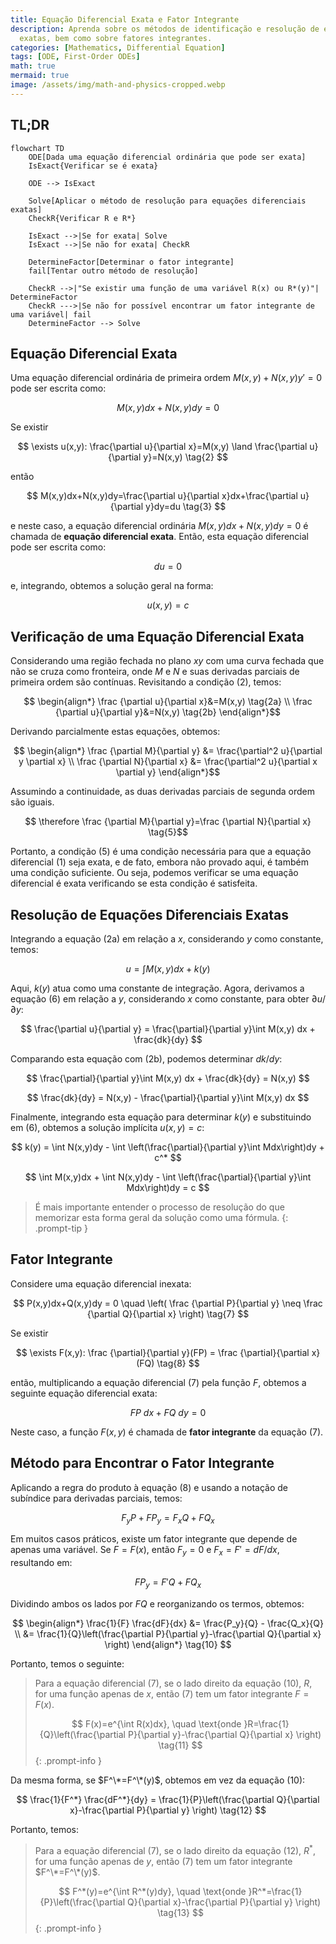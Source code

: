 ```yaml
---
title: Equação Diferencial Exata e Fator Integrante
description: Aprenda sobre os métodos de identificação e resolução de equações diferenciais
  exatas, bem como sobre fatores integrantes.
categories: [Mathematics, Differential Equation]
tags: [ODE, First-Order ODEs]
math: true
mermaid: true
image: /assets/img/math-and-physics-cropped.webp
---
```

## TL;DR
```mermaid
flowchart TD
	ODE[Dada uma equação diferencial ordinária que pode ser exata]
	IsExact{Verificar se é exata}

	ODE --> IsExact

	Solve[Aplicar o método de resolução para equações diferenciais exatas]
	CheckR{Verificar R e R*}

	IsExact -->|Se for exata| Solve
	IsExact -->|Se não for exata| CheckR

	DetermineFactor[Determinar o fator integrante]
	fail[Tentar outro método de resolução]

	CheckR -->|"Se existir uma função de uma variável R(x) ou R*(y)"| DetermineFactor
	CheckR --->|Se não for possível encontrar um fator integrante de uma variável| fail
	DetermineFactor --> Solve
```

## Equação Diferencial Exata
Uma equação diferencial ordinária de primeira ordem $M(x,y)+N(x,y)y'=0$ pode ser escrita como:

$$ M(x,y)dx+N(x,y)dy=0 \tag{1} $$

Se existir

$$ \exists u(x,y): \frac{\partial u}{\partial x}=M(x,y) \land \frac{\partial u}{\partial y}=N(x,y) \tag{2} $$

então

$$ M(x,y)dx+N(x,y)dy=\frac{\partial u}{\partial x}dx+\frac{\partial u}{\partial y}dy=du \tag{3} $$

e neste caso, a equação diferencial ordinária $M(x,y)dx+N(x,y)dy=0$ é chamada de **equação diferencial exata**. Então, esta equação diferencial pode ser escrita como:

$$ du=0 $$

e, integrando, obtemos a solução geral na forma:

$$ u(x,y)=c \tag{4} $$

## Verificação de uma Equação Diferencial Exata
Considerando uma região fechada no plano $xy$ com uma curva fechada que não se cruza como fronteira, onde $M$ e $N$ e suas derivadas parciais de primeira ordem são contínuas. Revisitando a condição (2), temos:

$$ \begin{align*}
\frac {\partial u}{\partial x}&=M(x,y) \tag{2a}
\\ \frac {\partial u}{\partial y}&=N(x,y) \tag{2b}
\end{align*}$$

Derivando parcialmente estas equações, obtemos:

$$ \begin{align*}
\frac {\partial M}{\partial y} &= \frac{\partial^2 u}{\partial y \partial x}
\\ \frac {\partial N}{\partial x} &= \frac{\partial^2 u}{\partial x \partial y}
\end{align*}$$

Assumindo a continuidade, as duas derivadas parciais de segunda ordem são iguais.

$$ \therefore \frac {\partial M}{\partial y}=\frac {\partial N}{\partial x} \tag{5}$$

Portanto, a condição (5) é uma condição necessária para que a equação diferencial (1) seja exata, e de fato, embora não provado aqui, é também uma condição suficiente. Ou seja, podemos verificar se uma equação diferencial é exata verificando se esta condição é satisfeita.

## Resolução de Equações Diferenciais Exatas
Integrando a equação (2a) em relação a $x$, considerando $y$ como constante, temos:

$$ u = \int M(x,y) dx + k(y) \tag{6} $$

Aqui, $k(y)$ atua como uma constante de integração. Agora, derivamos a equação (6) em relação a $y$, considerando $x$ como constante, para obter $\partial u/\partial y$:

$$ \frac{\partial u}{\partial y} = \frac{\partial}{\partial y}\int M(x,y) dx + \frac{dk}{dy} $$

Comparando esta equação com (2b), podemos determinar $dk/dy$:

$$ \frac{\partial}{\partial y}\int M(x,y) dx + \frac{dk}{dy} = N(x,y) $$

$$ \frac{dk}{dy} = N(x,y) - \frac{\partial}{\partial y}\int M(x,y) dx $$

Finalmente, integrando esta equação para determinar $k(y)$ e substituindo em (6), obtemos a solução implícita $u(x,y)=c$:

$$ k(y) = \int N(x,y)dy - \int \left(\frac{\partial}{\partial y}\int Mdx\right)dy + c^* $$

$$ \int M(x,y)dx + \int N(x,y)dy - \int \left(\frac{\partial}{\partial y}\int Mdx\right)dy = c $$

> É mais importante entender o processo de resolução do que memorizar esta forma geral da solução como uma fórmula.
{: .prompt-tip }

## Fator Integrante
Considere uma equação diferencial inexata:

$$ P(x,y)dx+Q(x,y)dy = 0 \quad \left( \frac {\partial P}{\partial y} \neq \frac {\partial Q}{\partial x} \right) \tag{7} $$

Se existir

$$ \exists F(x,y): \frac {\partial}{\partial y}(FP) = \frac {\partial}{\partial x}(FQ) \tag{8} $$

então, multiplicando a equação diferencial (7) pela função $F$, obtemos a seguinte equação diferencial exata:

$$ FP\ dx+FQ\ dy = 0 \tag{9} $$

Neste caso, a função $F(x,y)$ é chamada de **fator integrante** da equação (7).

## Método para Encontrar o Fator Integrante
Aplicando a regra do produto à equação (8) e usando a notação de subíndice para derivadas parciais, temos:

$$ F_y P + FP_y = F_x Q + FQ_x $$

Em muitos casos práticos, existe um fator integrante que depende de apenas uma variável. Se $F=F(x)$, então $F_y=0$ e $F_x=F'=dF/dx$, resultando em:

$$ FP_y = F'Q + FQ_x $$

Dividindo ambos os lados por $FQ$ e reorganizando os termos, obtemos:

$$ \begin{align*}
\frac{1}{F} \frac{dF}{dx} &= \frac{P_y}{Q} - \frac{Q_x}{Q}
\\ &= \frac{1}{Q}\left(\frac{\partial P}{\partial y}-\frac{\partial Q}{\partial x} \right)
\end{align*} \tag{10} $$

Portanto, temos o seguinte:

> Para a equação diferencial (7), se o lado direito da equação (10), $R$, for uma função apenas de $x$, então (7) tem um fator integrante $F=F(x)$.
>
> $$ F(x)=e^{\int R(x)dx}, \quad \text{onde }R=\frac{1}{Q}\left(\frac{\partial P}{\partial y}-\frac{\partial Q}{\partial x} \right) \tag{11} $$
{: .prompt-info }

Da mesma forma, se $F^\*=F^\*(y)$, obtemos em vez da equação (10):

$$ \frac{1}{F^*} \frac{dF^*}{dy} = \frac{1}{P}\left(\frac{\partial Q}{\partial x}-\frac{\partial P}{\partial y} \right) \tag{12} $$

Portanto, temos:

> Para a equação diferencial (7), se o lado direito da equação (12), $R^*$, for uma função apenas de $y$, então (7) tem um fator integrante $F^\*=F^\*(y)$.
>
> $$ F^*(y)=e^{\int R^*(y)dy}, \quad \text{onde }R^*=\frac{1}{P}\left(\frac{\partial Q}{\partial x}-\frac{\partial P}{\partial y} \right) \tag{13} $$
{: .prompt-info }
